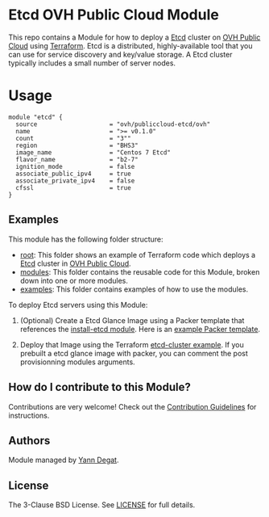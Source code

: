# Etcd OVH Public Cloud Module

This repo contains a Module for how to deploy a [Etcd](https://coreos.com/etcd/) cluster on [OVH Public Cloud](https://ovhcloud.com/) using [Terraform](https://www.terraform.io/). Etcd is a distributed, highly-available tool that you can use for service discovery and key/value storage. A Etcd cluster typically includes a small number of server nodes.

# Usage


```hcl
module "etcd" {
  source                    = "ovh/publiccloud-etcd/ovh"
  name                      = ">= v0.1.0"
  count                     = "3""
  region                    = "BHS3"
  image_name                = "Centos 7 Etcd"
  flavor_name               = "b2-7"
  ignition_mode             = false
  associate_public_ipv4     = true
  associate_private_ipv4    = false
  cfssl                     = true
}
```

## Examples

This module has the following folder structure:

* [root](.): This folder shows an example of Terraform code which deploys a [Etcd](https://coreos.com/etcd/) cluster in [OVH Public Cloud](https://ovhcloud.com/).
* [modules](https://github.com/ovh/terraform-ovh-publiccloud-etcd/tree/master/modules): This folder contains the reusable code for this Module, broken down into one or more modules.
* [examples](https://github.com/ovh/terraform-ovh-publiccloud-etcd/tree/master/examples): This folder contains examples of how to use the modules.

To deploy Etcd servers using this Module:

1. (Optional) Create a Etcd Glance Image using a Packer template that references the [install-etcd module](https://github.com/ovh/terraform-ovh-publiccloud-etcd/tree/master/modules/install-etcd).
   Here is an [example Packer template](https://github.com/ovh/terraform-ovh-publiccloud-etcd/tree/master/examples/etcd-glance-image#quick-start). 
      
1. Deploy that Image using the Terraform [etcd-cluster example](https://github.com/ovh/terraform-ovh-publiccloud-etcd/tree/master/examples/public-cluster). If you prebuilt a etcd glance image with packer, you can comment the post provisionning modules arguments.

## How do I contribute to this Module?

Contributions are very welcome! Check out the [Contribution Guidelines](https://github.com/ovh/terraform-ovh-publiccloud-etcd/tree/master/CONTRIBUTING.md) for instructions.

## Authors

Module managed by [Yann Degat](https://github.com/yanndegat).

## License

The 3-Clause BSD License. See [LICENSE](https://github.com/ovh/terraform-ovh-publiccloud-etcd/tree/master/LICENSE) for full details.
